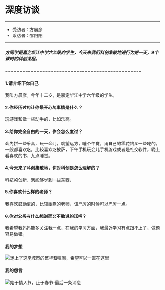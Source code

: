 
# **深度访谈**


---
 - 受访者：方晨彦
 - 采访者：邵阳阳
  ------
 

##### 方同学是嘉定华江中学六年级的学生，今天来我们科创集散地进行为期一天，9个课时的科创课程。
================================================


#### 1.请介绍下你自己
我叫方晨彦，今年十二岁，是嘉定华江中学六年级的学生。

#### 2.你经历过的让你最开心的事情是什么？

玩游戏和做一些动手的，比如乐高。

#### 3.给你完全自由的一天，你会怎么度过？

会先拼一些乐高，玩一会儿，眺望远方，睡个午觉，用自己的零花钱买一些吃的，一般都喜欢吃，比较喜欢吃披萨，下午手机玩会儿手机游戏或者是社交软件，晚上看喜欢的书，九点睡觉。

#### 4.今天来了科创集散地，你对科创是怎么理解的？

科技的创新，我能够学到一些东西。

#### 5.你喜欢什么样的老师？

我喜欢鼓励型的，比较幽默的老师，该严厉的时候可以严厉一点。

#### 6.你对父母有什么想说而又不敢说的话吗？

我希望我妈妈能多关注我一点，在我的学习方面，我最近学习有点跟不上了，做题容易做错。

#### 我的梦想
![迷上了这座城市的繁华和喧闹，希望可以一直在这里](./images/4e0dedc15c3c3aefc5bedaa53018263_1.jpg)

#### 我的怨言
![始于情人节，止于春节-最后一条消息](./images/e4fb9849e7849dedd8cf3853fcae1b2.jpg)